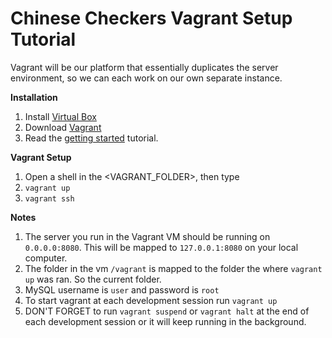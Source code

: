 # Chinese Checkers Vagrant Setup Tutorial

Vagrant will be our platform that essentially duplicates the server environment, so we can each work on our own separate instance.

**Installation**
1. Install [Virtual Box](https://www.virtualbox.org/wiki/Downloads)
2. Download [Vagrant](www.vagrantup.com/downloads)
3. Read the [getting started](http://docs.vagrantup.com/v2/getting-started/index.html) tutorial.

**Vagrant Setup**
1. Open a shell in the <VAGRANT_FOLDER>, then type 
2. `vagrant up`
3. `vagrant ssh`

**Notes**
1. The server you run in the Vagrant VM should be running on `0.0.0.0:8080`. This will be mapped to `127.0.0.1:8080` on your local computer.
2. The folder in the vm `/vagrant` is mapped to the folder the where `vagrant up` was ran. So the current folder.
3. MySQL username is `user` and password is `root`
4. To start vagrant at each development session run `vagrant up`
5. DON'T FORGET to run `vagrant suspend` or `vagrant halt` at the end of each development session or it will keep running in the background.